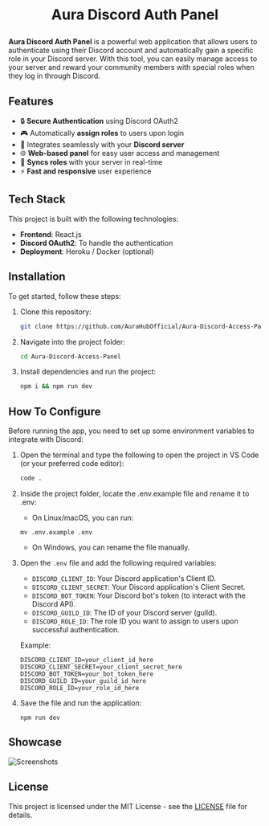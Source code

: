 # <p align="center">Aura Discord Auth Panel</p>

**Aura Discord Auth Panel** is a powerful web application that allows users to authenticate using their Discord account and automatically gain a specific role in your Discord server. With this tool, you can easily manage access to your server and reward your community members with special roles when they log in through Discord.

## Features

- 🔒 **Secure Authentication** using Discord OAuth2
- 🎮 Automatically **assign roles** to users upon login
- 💬 Integrates seamlessly with your **Discord server**
- 🌐 **Web-based panel** for easy user access and management
- 🔄 **Syncs roles** with your server in real-time
- ⚡ **Fast and responsive** user experience

## Tech Stack

This project is built with the following technologies:

- **Frontend**: React.js
- **Discord OAuth2**: To handle the authentication
- **Deployment**: Heroku / Docker (optional)

## Installation

To get started, follow these steps:

1. Clone this repository:
   ```bash
   git clone https://github.com/AuraHubOfficial/Aura-Discord-Access-Panel.git
2. Navigate into the project folder:
   ```bash
   cd Aura-Discord-Access-Panel
3. Install dependencies and run the project:
   ```bash
   npm i && npm run dev
## How To Configure
Before running the app, you need to set up some environment variables to integrate with Discord:

1. Open the terminal and type the following to open the project in VS Code (or your preferred code editor):
   ```bash
   code .
2. Inside the project folder, locate the .env.example file and rename it to .env:
    - On Linux/macOS, you can run:
    ```
    mv .env.example .env
    ```

    - On Windows, you can rename the file manually.

3. Open the `.env` file and add the following required variables:
    - `DISCORD_CLIENT_ID`: Your Discord application's Client ID.
    - `DISCORD_CLIENT_SECRET`: Your Discord application's Client Secret.
    - `DISCORD_BOT_TOKEN`: Your Discord bot's token (to interact with the Discord API).
    - `DISCORD_GUILD_ID`: The ID of your Discord server (guild).
    - `DISCORD_ROLE_ID`: The role ID you want to assign to users upon successful authentication.

    Example:
    ```
    DISCORD_CLIENT_ID=your_client_id_here
    DISCORD_CLIENT_SECRET=your_client_secret_here
    DISCORD_BOT_TOKEN=your_bot_token_here
    DISCORD_GUILD_ID=your_guild_id_here
    DISCORD_ROLE_ID=your_role_id_here
    ```

4. Save the file and run the application:
    ```
    npm run dev
    ```

## Showcase
<p>
  <img src="https://i.imgur.com/VWAc1Oc.png" alt="Screenshots">
</p>

## License
This project is licensed under the MIT License - see the [LICENSE](LICENSE) file for details.